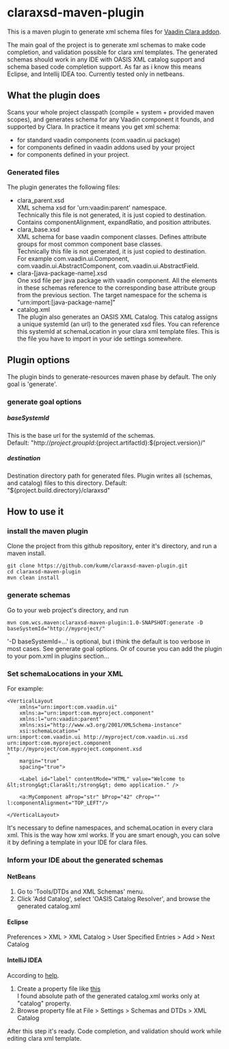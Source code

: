 # claraxsd-maven-plugin

This is a maven plugin to generate xml schema files for [Vaadin Clara addon](https://vaadin.com/directory#addon/clara:vaadin).

The main goal of the project is to generate xml schemas to make code completion, and validation possible for clara xml templates. The generated schemas should work in any IDE with OASIS XML catalog support and schema based code completion support. As far as i know this means Eclipse, and Intellij IDEA too. Currently tested only in netbeans.

## What the plugin does

Scans your whole project classpath (compile + system + provided maven scopes), and generates schema for any Vaadin component it founds, and supported by Clara.
In practice it means you get xml schema: 

- for standard vaadin components (com.vaadin.ui package)
- for components defined in vaadin addons used by your project
- for components defined in your project.

### Generated files

The plugin generates the following files:

- clara_parent.xsd  
XML schema xsd for 'urn:vaadin:parent' namespace.  
Technically this file is not generated, it is just copied to destination.  
Contains componentAlignment, expandRatio, and position attributes.  
- clara_base.xsd  
XML schema for base vaadin component classes. Defines attribute groups for most common component base classes.  
Technically this file is not generated, it is just copied to destination.  
For example com.vaadin.ui.Component, com.vaadin.ui.AbstractComponent, com.vaadin.ui.AbstractField.
- clara-[java-package-name].xsd  
One xsd file per java package with vaadin component. 
All the elements in these schemas reference to the corresponding base attribute group from the previous section. 
The target namespace for the schema is "urn:import:[java-package-name]"
- catalog.xml  
The plugin also generates an OASIS XML Catalog. 
This catalog assigns a unique systemId (an url) to the generated xsd files. You can reference this systemId at schemaLocation in your clara xml template files.
This is the file you have to import in your ide settings somewhere.

## Plugin options

The plugin binds to generate-resources maven phase by default. The only goal is 'generate'.

### generate goal options

##### baseSystemId

This is the base url for the systemId of the schemas.  
Default: "http://${project.groupId}:${project.artifactId}:${project.version}/"

##### destination

Destination directory path for generated files. Plugin writes all (schemas, and catalog) files to this directory.
Default: "${project.build.directory}/claraxsd"

## How to use it

### install the maven plugin
Clone the project from this github repository, enter it's directory, and run a maven install.
```
git clone https://github.com/kumm/claraxsd-maven-plugin.git
cd claraxsd-maven-plugin
mvn clean install
```

### generate schemas

Go to your web project's directory, and run 
```
mvn com.wcs.maven:claraxsd-maven-plugin:1.0-SNAPSHOT:generate -D baseSystemId="http://myproject/"
```
'-D baseSystemId=...' is optional, but i think the default is too verbose in most cases. See generate goal options.
Or of course you can add the plugin to your pom.xml in plugins section...

### Set schemaLocations in your XML

For example:
```
<VerticalLayout
    xmlns="urn:import:com.vaadin.ui"
    xmlns:a="urn:import:com.myproject.component"
    xmlns:l="urn:vaadin:parent"
    xmlns:xsi="http://www.w3.org/2001/XMLSchema-instance"
    xsi:schemaLocation="
urn:import:com.vaadin.ui http://myproject/com.vaadin.ui.xsd
urn:import:com.myproject.component http://myproject/com.myproject.component.xsd
"
    margin="true"
    spacing="true">

    <Label id="label" contentMode="HTML" value="Welcome to &lt;strong&gt;Clara&lt;/strong&gt; demo application." />

    <a:MyComponent aProp="str" bProp="42" cProp="" l:componentAlignment="TOP_LEFT"/>

</VerticalLayout>
```

It's necessary to define namespaces, and schemaLocation in every clara xml. This is the way how xml works. If you are smart enough, you can solve it by defining a template in your IDE for clara files.

### Inform your IDE about the generated schemas

#### NetBeans

1. Go to 'Tools/DTDs and XML Schemas' menu.
2. Click 'Add Catalog', select 'OASIS Catalog Resolver', and browse the generated catalog.xml

#### Eclipse

Preferences > XML > XML Catalog > User Specified Entries > Add > Next Catalog

#### IntelliJ IDEA

According to [help](http://www.jetbrains.com/idea/webhelp/xml-catalog.html).

1. Create a property file like [this](http://xerces.apache.org/xml-commons/components/resolver/tips.html#properties)  
I found absolute path of the generated catalog.xml works only at "catalog" property.
2. Browse property file at File > Settings > Schemas and DTDs > XML Catalog

After this step it's ready. Code completion, and validation should work while editing clara xml template.
